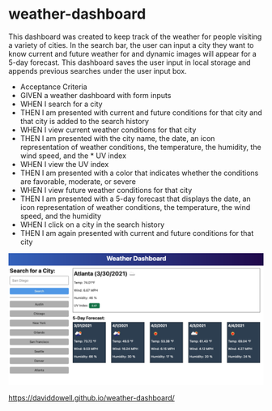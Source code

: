 # weather-dashboard

This dashboard was created to keep track of the weather for people visiting a variety of cities.
In the search bar, the user can input a city they want to know current and future weather for and dynamic images will appear for a 5-day forecast.
This dashboard saves the user input in local storage and appends previous searches under the user input box.

* Acceptance Criteria
* GIVEN a weather dashboard with form inputs
* WHEN I search for a city
* THEN I am presented with current and future conditions for that city and that city is added to the search history
* WHEN I view current weather conditions for that city
* THEN I am presented with the city name, the date, an icon representation of weather conditions, the temperature, the humidity, the wind speed, and the *   UV index
* WHEN I view the UV index
* THEN I am presented with a color that indicates whether the conditions are favorable, moderate, or severe
* WHEN I view future weather conditions for that city
* THEN I am presented with a 5-day forecast that displays the date, an icon representation of weather conditions, the temperature, the wind speed, and the   humidity
* WHEN I click on a city in the search history
* THEN I am again presented with current and future conditions for that city


![](assets/images/06-server-side-apis-homework-demo.png)

https://daviddowell.github.io/weather-dashboard/